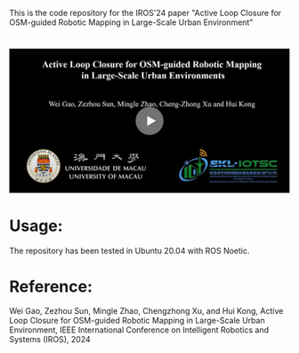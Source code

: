 This is the code repository for the IROS'24 paper "Active Loop Closure for OSM-guided Robotic Mapping in Large-Scale Urban Environment"

# 

[![Active Loop Closure for OSM-guided Robotic Mapping in Large-Scale Urban Environment](cover.png)](https://www.youtube.com/watch?v=jHr28Vx-M-M "Active Loop Closure for OSM-guided Robotic Mapping in Large-Scale Urban Environment")

# Usage:
The repository has been tested in Ubuntu 20.04 with ROS Noetic.
# Reference:
Wei Gao, Zezhou Sun, Mingle Zhao, Chengzhong Xu, and Hui Kong, Active Loop Closure for OSM-guided Robotic Mapping in Large-Scale Urban Environment, 
IEEE International Conference on Intelligent Robotics and Systems (IROS), 2024
